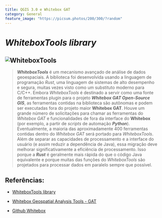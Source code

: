 ```yaml
---
title: QGIS 3.0 e Whitebox GAT
category: General
feature_image: "https://picsum.photos/200/300/?random"
---
```


# *WhiteboxTools library*

![WhiteboxTools](r4geo/img/whiteboxtoolslogoblue.png)
---
>***WhiteboxTools*** é um mecanismo avançado de análise de dados geoespaciais.
A biblioteca foi desenvolvida usando a linguagem de programação *Rust*, uma linguagem de sistemas de alto desempenho e segura, muitas vezes visto como um substituto moderno para C/C++.
Embora *WhiteboxTools* é destinado a servir como uma fonte de ferramentas plugin para o projeto ***Whitebox GAT Open-Source GIS***, as ferramentas contidas na biblioteca são autônomas e podem ser executadas fora do projeto maior **Whitebox GAT**.
Houve um grande número de solicitações para chamar as ferramentas do *Whitebox GAT* e funcionalidades de fora da interface do **Whitebox** (por exemplo, a partir de *scripts* de automação ***Python***).
Eventualmente, a maioria das aproximadamente 400 ferramentas contidas dentro do *Whitebox GAT* será portado para *WhiteboxTools*.
Além de separar as capacidades de processamento e a interface do usuário (e assim reduzir a dependência de Java), essa migração deve melhorar significativamente a eficiência de processamento.
Isso porque a ***Rust*** é geralmente mais rápida do que o código Java equivalente e porque muitas das funções do *WhiteboxTools* são projetados para processar dados em paralelo sempre que possível.

## Referências:

- [WhiteboxTools library](https://whiteboxgeospatial.wordpress.com/2017/07/10/announcing-the-whiteboxtools-library)

- [Whitebox Geospatial Analysis Tools - GAT](http://www.uoguelph.ca/~hydrogeo/Whitebox)

- [Github Whitebox](https://github.com/jblindsay/whitebox-geospatial-analysis-tools)
